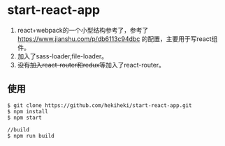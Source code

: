 # start-react-app

1. react+webpack的一个小型结构参考了，参考了<https://www.jianshu.com/p/db6113c94dbc> 的配置，主要用于写react组件。
2. 加入了sass-loader,file-loader。
3. <del>没有加入react-router和redux等</del>加入了react-router。


## 使用

```
$ git clone https://github.com/hekiheki/start-react-app.git
$ npm install
$ npm start

//build
$ npm run build
```
